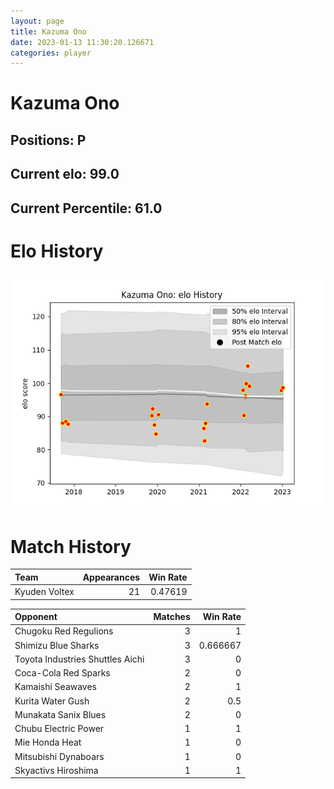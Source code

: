 ```yaml
---  
layout: page  
title: Kazuma Ono  
date: 2023-01-13 11:30:20.126671  
categories: player  
---
```

# Kazuma Ono

## Positions: P

## Current elo: 99.0

## Current Percentile: 61.0

# Elo History


![elo history](history_KazumaOno.png)
# Match History


| Team          |   Appearances |   Win Rate |
|:--------------|--------------:|-----------:|
| Kyuden Voltex |            21 |    0.47619 |

| Opponent                         |   Matches |   Win Rate |
|:---------------------------------|----------:|-----------:|
| Chugoku Red Regulions            |         3 |   1        |
| Shimizu Blue Sharks              |         3 |   0.666667 |
| Toyota Industries Shuttles Aichi |         3 |   0        |
| Coca-Cola Red Sparks             |         2 |   0        |
| Kamaishi Seawaves                |         2 |   1        |
| Kurita Water Gush                |         2 |   0.5      |
| Munakata Sanix Blues             |         2 |   0        |
| Chubu Electric Power             |         1 |   1        |
| Mie Honda Heat                   |         1 |   0        |
| Mitsubishi Dynaboars             |         1 |   0        |
| Skyactivs Hiroshima              |         1 |   1        |